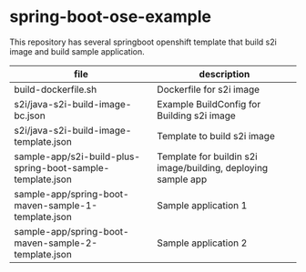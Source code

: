 # spring-boot-ose-example
This repository has several springboot openshift template that build s2i image and build sample application.


| file | description|
|------|------------|
| build-dockerfile.sh| Dockerfile for s2i image|
|s2i/java-s2i-build-image-bc.json| Example BuildConfig for Building s2i image|
|s2i/java-s2i-build-image-template.json| Template to build s2i image|
|sample-app/s2i-build-plus-spring-boot-sample-template.json | Template for buildin s2i image/building, deploying sample app|
|sample-app/spring-boot-maven-sample-1-template.json| Sample application 1|
|sample-app/spring-boot-maven-sample-2-template.json| Sample application 2|

